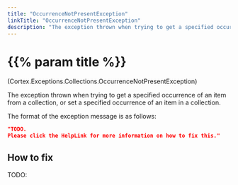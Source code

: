 ```yaml
---
title: "OccurrenceNotPresentException"
linkTitle: "OccurrenceNotPresentException"
description: "The exception thrown when trying to get a specified occurrence of an item from a collection, or set a specified occurrence of an item in a collection."
---
```


# {{% param title %}}

<p class="namespace">(Cortex.Exceptions.Collections.OccurrenceNotPresentException)</p>

The exception thrown when trying to get a specified occurrence of an item from a collection, or set a specified occurrence of an item in a collection.

The format of the exception message is as follows:

```json
"TODO.
Please click the HelpLink for more information on how to fix this."
```

## How to fix

TODO:
